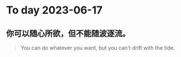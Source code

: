 
# To day 2023-06-17


## 你可以随心所欲，但不能随波逐流。
> You can do whatever you want, but you can't drift with the tide.

    
